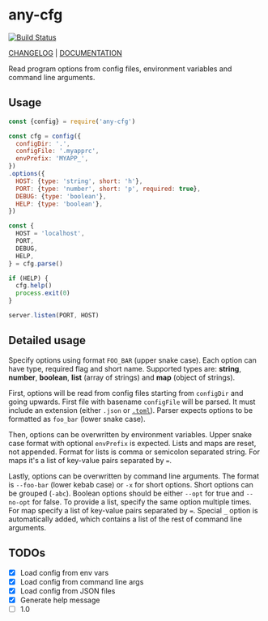 # any-cfg

[![Build Status](https://travis-ci.org/phaux/node-any-cfg.svg?branch=master)](https://travis-ci.org/phaux/node-any-cfg)

[CHANGELOG](CHANGELOG.md) |
[DOCUMENTATION](https://phaux.github.io/node-any-cfg/modules/_index_.html#config)

Read program options from config files, environment variables and command line arguments.

## Usage

```js
const {config} = require('any-cfg')

const cfg = config({
  configDir: '.',
  configFile: '.myapprc',
  envPrefix: 'MYAPP_',
})
.options({
  HOST: {type: 'string', short: 'h'},
  PORT: {type: 'number', short: 'p', required: true},
  DEBUG: {type: 'boolean'},
  HELP: {type: 'boolean'},
})

const {
  HOST = 'localhost',
  PORT,
  DEBUG,
  HELP,
} = cfg.parse()

if (HELP) {
  cfg.help()
  process.exit(0)
}

server.listen(PORT, HOST)
```

## Detailed usage

Specify options using format `FOO_BAR` (upper snake case).
Each option can have type, required flag and short name.
Supported types are: **string**, **number**, **boolean**,
**list** (array of strings) and **map** (object of strings).

First, options will be read from config files starting from `configDir` and going upwards.
First file with basename `configFile` will be parsed.
It must include an extension (either `.json` or [`.toml`](https://github.com/toml-lang/toml)).
Parser expects options to be formatted as `foo_bar` (lower snake case).

Then, options can be overwritten by environment variables.
Upper snake case format with optional `envPrefix` is expected.
Lists and maps are reset, not appended.
Format for lists is comma or semicolon separated string.
For maps it's a list of key-value pairs separated by `=`.

Lastly, options can be overwritten by command line arguments.
The format is `--foo-bar` (lower kebab case) or `-x` for short options.
Short options can be grouped (`-abc`).
Boolean options should be either `--opt` for true and `--no-opt` for false.
To provide a list, specify the same option multiple times.
For map specify a list of key-value pairs separated by `=`.
Special `_` option is automatically added, which contains a list of the rest of command line arguments.

## TODOs

- [x] Load config from env vars
- [x] Load config from command line args
- [x] Load config from JSON files
- [x] Generate help message
- [ ] 1.0
